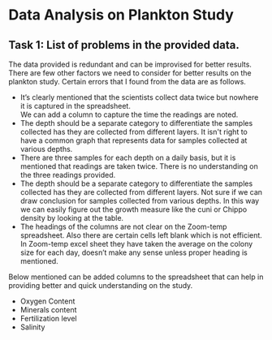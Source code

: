# Data Analysis on Plankton Study

## Task 1:  List of problems in the provided data.
 
 The data provided is redundant and can be improvised for better results.  There are few other factors we need to consider for better results on the plankton study. Certain errors that I found from the data are as follows. 
* It’s clearly mentioned that the scientists collect data twice but nowhere it is captured in the spreadsheet.  
We can add a column to capture the time the readings are noted.
* The depth should be a separate category to differentiate the samples collected has they are collected from different layers.  It isn't right to have a common graph that represents data for samples collected at various depths.
* There are three samples for each depth on a daily basis, but it is mentioned that readings are taken twice.  There is no understanding on the three readings provided.
* The depth should be a separate category to differentiate the samples collected has they are collected from different layers.  Not sure if we can draw conclusion for samples collected from various depths.  In this way we can easily figure out the growth measure like the cuni or Chippo density by looking at the table.
* The headings of the columns are not clear on the Zoom-temp spreadsheet. Also there are certain cells left blank which is not efficient.
In Zoom-temp excel sheet they have taken the average on the colony size for each day, doesn’t make any sense unless proper heading is mentioned.

Below mentioned can be added columns to the spreadsheet that can help in providing better and quick understanding on the study.
* Oxygen Content
* Minerals content 
* Fertilization level
* Salinity 
